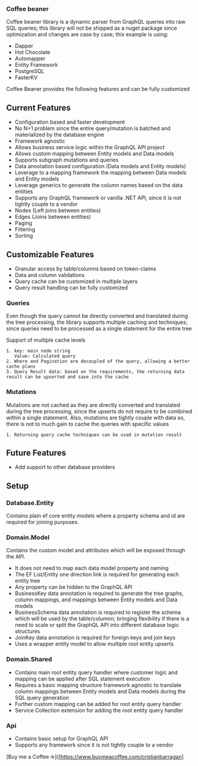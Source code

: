 ### Coffee beaner

Coffee beaner library is a dynamic parser from GraphQL queries into raw SQL queries; this library will not be shipped as a nuget package since optimization and changes are case by case; this example is using:

- Dapper
- Hot Chocolate
- Automapper
- Entity Framework
- PostgreSQL
- FasterKV

Coffee Beaner provides the following features and can be fully customized

## Current Features

- Configuration based and faster development
- No N+1 problem since the entire query/mutation is batched and materialized by the database engine
- Framework agnostic
- Allows business service logic within the GraphQL API project
- Allows custom mapping between Entity models and Data models
- Supports subgraph mutations and queries
- Data annotation based configuration (Data models and Entity models)
- Leverage to a mapping framework the mapping between Data models and Entity models
- Leverage generics to generate the column names based on the data entities
- Supports any GraphQL framework or vanilla .NET API, since it is not tightly couple to a vendor
- Nodes (Left joins between entities)
- Edges (Joins between entities)
- Paging
- Filtering
- Sorting


## Customizable Features

- Granular access by table/columns based on token-claims
- Data and column validations
- Query cache can be customized in multiple layers
- Query result handling can be fully customized
	
### Queries

Even though the query cannot be directly converted and translated during the tree processing, the library supports multiple caching and techniques; since queries need to be processed as a single statement for the entire tree

 Support of multiple cache levels

	1. key: main node string
	   Value: Calculated query
	2. Where and Pagination are decoupled of the query, allowing a better cache plans
	3. Query Result data: based on the requirements, the returning data result can be upserted and save into the cache

### Mutations

Mutations are not cached as they are directly converted and translated during the tree processing, since the upserts do not require to be combined within a single statement. Also, mutations are tightly couple with data so, there is not to much gain to cache the queries with specific values
	
	1. Returning query cache techniques can be used in mutation result

## Future Features

- Add support to other database providers

## Setup

### Database.Entity 
Contains plain ef core entity models where a property schema and id are required for joining purposes.

### Domain.Model 
Contains the custom model and attributes which will be exposed through the API. 

- It does not need to map each data model property and naming
- The EF List/Entity one direction link is required for generating each entity tree
- Any property can be hidden to the GraphQL API
- BusinessKey data annotation is required to generate the tree graphs, column mappings, and mappings between Entity models and Data models
- BusinessSchema data annotation is required to register the schema which will be used by the table/columnn; bringing flexibility if there is a need to scale or split the GraphQL API into different database logic structures
- JoinKey data annotation is required for foreign keys and join keys
- Uses a wrapper entity model to allow multiple root entity upserts

### Domain.Shared

- Contains main root entity query handler where customer logic and mapping can be applied after SQL statement execution
- Requires a basic mapping structure framework agnostic to translate column mappings between Entity models and Data models during the SQL query generation
- Further custom mapping can be added for root entity query handler
- Service Collection extension for adding the root entity query handler

### Api

- Contains basic setup for GraphQL API
- Supports any framework since it is not tightly couple to a vendor

  
[Buy me a Coffee ☕]([https://www.buymeacoffee.com/cristianbarragan]
